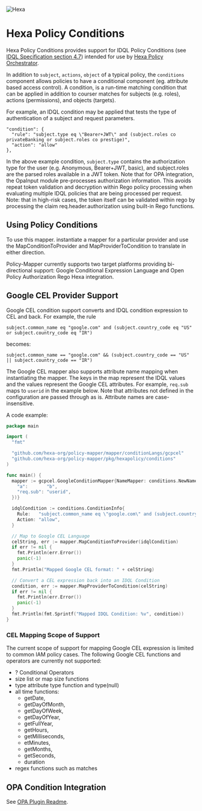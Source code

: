 ![Hexa](https://hexaorchestration.org/wp-content/themes/hexa/img/logo.svg)

# Hexa Policy Conditions

Hexa Policy Conditions provides support for IDQL Policy Conditions (see
[IDQL Specification section 4.7](https://github.com/hexa-org/policy/blob/main/specs/IDQL-core-specification.md#47-condition))
intended for use by [Hexa Policy Orchestrator](https://github.com/hexa-org/policy-orchestrator).

In addition to `subject`, `actions`, `object` of a typical policy, the `conditions`
component allows policies to have a conditional component (eg. attribute based access control). A
condition, is a run-time matching condition that can be applied in addition to courser
matches for subjects (e.g. roles), actions (permissions), and objects (targets).

For example, an IDQL condition may be applied that tests the type of authentication of a subject and request parameters.
```
"condition": {
  "rule": "subject.type eq \"Bearer+JWT\" and (subject.roles co privateBanking or subject.roles co prestige)",
  "action": "allow"
},
```
In the above example condition, `subject.type` contains the authorization type for the user (e.g. Anonymous, Bearer+JWT, basic),
and subject.roles are the parsed roles available in a JWT token. Note that for OPA integration, the OpaInput module pre-processes authorization
information. This avoids repeat token validation and decryption within Rego policy processing when evaluating multiple IDQL
policies that are being processed per request.  Note: that in high-risk cases, the token itself can be validated within
rego by processing the claim req.header.authorization using built-in Rego functions.


## Using Policy Conditions

To use this mapper. instantiate a mapper for a particular provider and use the MapConditionToProvider and
MapProviderToCondition to translate in either direction.

Policy-Mapper currently supports two target platforms providing bi-directional support: Google Conditional Expression Language
and Open Policy Authorization Rego Hexa integration.


## Google CEL Provider Support
Google CEL condition support converts and IDQL condition expression to CEL and back.  For example, the rule

`subject.common_name eq "google.com" and (subject.country_code eq "US" or subject.country_code eq "IR")`

becomes:

`subject.common_name == "google.com" && (subject.country_code == "US" || subject.country_code == "IR")`

The Google CEL mapper also supports attribute name mapping when instantiating the mapper.  The keys in the map
represent the IDQL values and the values represent the Google CEL attributes. For example, `req.sub` maps to `userid` in the
example below.  Note that attributes not defined in the configuration are passed through as is. Attribute names
are case-insensitive.

A code example:

```go
package main

import (
  "fmt"

  "github.com/hexa-org/policy-mapper/mapper/conditionLangs/gcpcel"
  "github.com/hexa-org/policy-mapper/pkg/hexapolicy/conditions"
)

func main() {
  mapper := gcpcel.GoogleConditionMapper{NameMapper: conditions.NewNameMapper(map[string]string{
    "a":       "b",
    "req.sub": "userid",
  })}

  idqlCondition := conditions.ConditionInfo{
    Rule:   "subject.common_name eq \"google.com\" and (subject.country_code eq \"US\" or subject.country_code eq \"IR\")",
    Action: "allow",
  }

  // Map to Google CEL Language
  celString, err := mapper.MapConditionToProvider(idqlCondition)
  if err != nil {
    fmt.Println(err.Error())
    panic(-1)
  }
  fmt.Println("Mapped Google CEL format: " + celString)

  // Convert a CEL expression back into an IDQL Condition
  condition, err := mapper.MapProviderToCondition(celString)
  if err != nil {
    fmt.Println(err.Error())
    panic(-1)
  }
  fmt.Println(fmt.Sprintf("Mapped IDQL Condition: %v", condition))
}
```

### CEL Mapping Scope of Support
The current scope of support for mapping Google CEL expression is limited to common IAM policy cases.
The following Google CEL functions and operators are currently not supported:
* ? Conditional Operators
* size list or map size functions
* type attribute type function and type(null)
* all time functions:
  * getDate, 
  * getDayOfMonth, 
  * getDayOfWeek, 
  * getDayOfYear, 
  * getFullYear, 
  * getHours, 
  * getMilliseconds, 
  * etMinutes, 
  * getMonths, 
  * getSeconds, 
  * duration
* regex functions such as matches

## OPA Condition Integration

See [OPA Plugin Readme](https://github.com/hexa-org/policy-opa).
